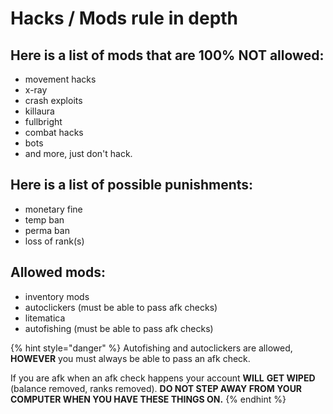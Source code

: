 # Hacks / Mods rule in depth

## **Here is a list of mods that are 100% NOT allowed:**

* movement hacks
* x-ray
* crash exploits
* killaura
* fullbright
* combat hacks
* bots
* and more, just don't hack.

## **Here is a list of possible punishments:**

* monetary fine
* temp ban
* perma ban
* loss of rank(s)

## **Allowed mods:**

* inventory mods
* autoclickers (must be able to pass afk checks)
* litematica
* autofishing (must be able to pass afk checks)

{% hint style="danger" %}
Autofishing and autoclickers are allowed, **HOWEVER** you must always be able to pass an afk check.&#x20;

If you are afk when an afk check happens your account **WILL** **GET WIPED** (balance removed, ranks removed). **DO NOT STEP AWAY FROM YOUR COMPUTER WHEN YOU HAVE THESE THINGS ON.**
{% endhint %}
